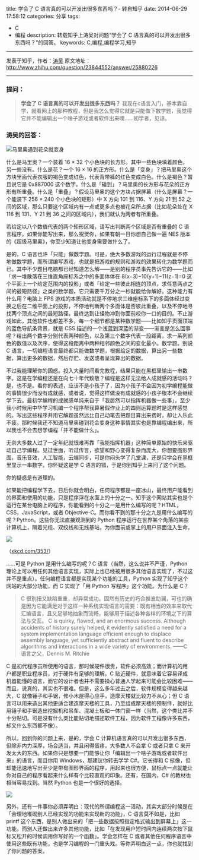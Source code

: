 title: 学会了 C 语言真的可以开发出很多东西吗？- 转自知乎
date: 2014-06-29 17:58:12
categories: 分享
tags:
- C
- 编程
description: 转载知乎上涛吴对问题“学会了 C 语言真的可以开发出很多东西吗？”的回答。
keywords: C,编程,编程学习,知乎
---

发表于知乎，作者：[涛吴](http://www.zhihu.com/people/Metaphox)
原文地址：<http://www.zhihu.com/question/23844552/answer/25880226>

---

### 提问：
> __学会了 C 语言真的可以开发出很多东西吗？__
> 我现在c语言入门，基本靠自学，就看网上的那种教程，但是我怎么觉得它就是只能做下数学题，我觉得它并不能编辑出一个啥子游戏或者软件出来噢……初学者，见谅。

### 涛吴的回答：
![马里奥遇到花朵就变身](http://cptsct.qiniudn.com/could_c_do_a_lot/mario.jpg)

什么是马里奥？一个装着 16 × 32 个小色块的长方形，其中一些色块填着颜色，另一些没有。什么是花？一个 16 × 16 的正方形。什么是「变身」？把马里奥这个方块里面代表衣服的褐色变成红色，代表背带裤的红色变成白色。什么是褐色？暂且说它是 0x887000 这个数字。什么是「碰到」？马里奥的长方形与花朵的正方形有所重叠。什么是「重叠」？假设马里奥的这个方块占据屏幕（什么是屏幕？一个能装下 256 × 240 个小色块的矩形）中 X 方向 101 到 116、Y 方向 21 到 52 之间的区域，那么只要这个区域内有一点或更多点也被花朵所占据（比如花朵处在 X 116 到 131、Y 21 到 36 之间的区域内），我们就认为两者有所重叠。

<!-- more -->

若给定以八个数值代表的两个矩形区域，请写出判断两个区域是否有重叠的 C 语言程序。如果你能写出来，那么祝贺你，如果有朝一日你想自己做一遍 NES 版本的《超级马里奥》，你至少知道让他变身需要做什么了。

是的，C 语言也许「只能」做数学题。可是，绝大多数游戏的运行过程就是不停地做数学题，而所谓编写游戏，也就是把游戏的规则和游戏的效果转化为数学题而已。其中不少题目电脑都已经知道怎么解——是别的程序员事先告诉它的——比如「求一堆散落在三维直角座标系之中的多面体体在 8(x−3)−10(y+1)−11(z−1)=0 这个平面上一个给定范围内的投影」或者「给定一些彼此相连的顶点，求任意两点之间的最短路径」之类的数学题，它只需要千万分之一秒就能给你解好。这种能力有什么用？电脑上 FPS 游戏的本质活动就是不停地求三维座标系下的多面体经过变换之后在二维平面上的投影，不停地判断两个多面体是否彼此重叠，以及不停地寻找两个顶点之间的最短路径，最终达到让怪物冲到你面前咬你一口的目的。不止游戏如此，其他软件也都差不多，每一个细节都是某种数学题——比如知乎页面顶端的蓝色导航条背景，就是 CSS 描述的一个浅蓝到深蓝的渐变——渐变是怎么回事呢？给出两个数字分别代表两种颜色，以及第三个数字代表一段距离，求一系列颜色的数值以及次序，使得这段距离中两种相邻颜色之间的变化最小。数学题。别说 C 语言，一切编程语言最终都只能做数学题，根据给定的数据，算出另一些数据，算出更多的数据，然后存贮、发送或者呈现算出的数据。

不过我能理解你的困惑。投入大量时间看完教程，结果只能在黑框里输出一串数字。这是在学编程还是在向七十年代致敬？编程是这样无法给人成就感的活动吗？是，也不是。看你的表述，应该不是小孩子了，因为小孩子不会因为初学编程能做的事情很少而没有成就感，或者说，觉得这样做没有成就感的小孩子根本不会继续学下去。最初学编程的成就感单纯来自于「我居然可以指挥机器做一些事」，至少我小时候用中华学习机编一个程序帮我算暑假作业上的四则运算题时是这样感觉的。写出这些程序并用它解题虽然远比自己动笔去把题目算出来费时，却让人乐此不疲。那时候我还不知道马里奥碰到花会变身这种事情其实也是靠编程编出来，所以我也不会去想学编程「并不能做什么」。

无奈大多数人过了一定年纪就很难再靠「我能指挥机器」这种简单原始的快乐来驱动自己学编程。见过世面，听过传言，欲望和野心变得复杂而庞大，你想要图形界面，音乐音效，人工智能，云端同步，可是你闷头学了几堂课，还是只学会在黑框里显示一串数字。你怀疑这是学 C 语言的错，于是你到知乎上来问了这个问题。

你的疑惑是有道理的。

如果能把编程学下去，日后你就会明白，任何程序都是一座冰山，最终用户能看到的界面和使用的功能，只是程序浮在水面上的十分之一。知乎这个网站其实也是个运行在某台电脑上的程序，你能看到的十分之一是用什么编写的呢？HTML，CSS，JavaScript，或者 Objective-C。而你看不到的那十分之九是用什么编写的呢？Python。这些你无法直接观测到的 Python 程序运行在世界某个角落的某些计算机上，隔着光缆、双绞线和无线基站，为你面前或掌上的用户界面注入生命。

![](http://cptsct.qiniudn.com/could_c_do_a_lot/python.png)

（[xkcd.com/353/](http://xkcd.com/353/)）

……可是 Python 是用什么编写的呢？C 语言（当然，这么说并不严谨，Python 理论上可以用任何其他语言实现，实际上也已经被用很多其他语言实现了，不过这并不是重点）。任何编程语言都是实现某个功能的工具，Python 实现了知乎这个网站的大部分功能，而 C 实现了「用 Python 写程序」这个功能。为什么是 C？

> C 很别扭又缺陷重重，却异常成功。固然有历史的巧合推波助澜，可也的确是因为它能满足对于这样一种系统实现语言的需要：既有相当的效率来取代汇编语言，且又足够地抽象而流畅，能够用于描述各种各样的环境之下的算法与交互。
> C is quirky, flawed, and an enormous success. Although accidents of history surely helped, it evidently satisfied a need for a system implementation language efficient enough to displace assembly language, yet sufficiently abstract and fluent to describe algorithms and interactions in a wide variety of environments.
> ——C 语言之父，Dennis M. Ritchie

C 是初代程序员所使用的语言，那时候硬件很贵，软件必须高效；而计算机的用户都是职业程序员，对于硬件有足够的理解。C 贴近硬件，就意味着它容易译成机器能懂的语言，而它的设计者也并不需要操心普通人学起来可能会比较困难——而且，说真的，其实也不很难。但是，这么多年过去之后，软件规模变得越来越大，C 就像锤子和手锯，修小木屋得心应手，造摩天楼就比较力不从心；但 C 语言可以用来造出其他更适合建造摩天楼的工具，乃至组成摩天楼的预制件，就好比用锤子和手锯造出挖掘机和吊车、混凝土板和一体门窗一样（当然，这个类比并不十分贴切。可是没有什么类比能贴切地描述软件工程，因为软件工程像许多东西，却又什么东西都不像）。

所以，回到你的问题上来，是的，学会 C 计算机语言真的可以开发出很多东西，但除非内力深厚，场合适当，并且闲得蛋疼，大多数人不会拿 C 或者只拿 C 来开发太大的东西。如果你只是想要一门能够让你「编辑出一个啥子游戏或者软件出来」的语言，而且你用 Windows，那建议你转去学学 C#。它长得和 C 挺像，但却能迅速地写出至少是带有图形界面的程序，用起来也很方便，鼠标点一点就能让你对自己的程序看起来什么样有个比较直观的印象。还有，在国内，C# 的教材也相当容易找到。当然 Python 也是一个很好的选择。

![](http://cptsct.qiniudn.com/could_c_do_a_lot/csharp.jpg)

另外，还有一件事你必须弄明白：现代的所谓编程这一活动，其实大部分时候是在「合理地堆砌别人已经实现的功能来实现新的功能」，C 语言莫不如是，比如 printf 这个东西，是别人做出来的「把一些数据按照指定格式输出到屏幕上」这一功能。而别人还做出来许多其他功能，比如「在发现用户短时间内连续两次按下鼠标又松开的时候调用你写好的一个函数」。学会怎样在 C 或者其他任何程序语言中使用这些既有功能，也是学习编程的一门重头戏。等你弄明白这一点，你也就找到了你问题的答案。